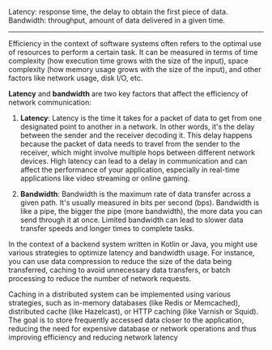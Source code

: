 Latency: response time, the delay to obtain the first piece of data.
Bandwidth: throughput, amount of data delivered in a given time.

---


Efficiency in the context of software systems often refers to the optimal use of resources to perform a certain task. It can be measured in terms of time complexity (how execution time grows with the size of the input), space complexity (how memory usage grows with the size of the input), and other factors like network usage, disk I/O, etc.

**Latency** and **bandwidth** are two key factors that affect the efficiency of network communication:

1. **Latency**: Latency is the time it takes for a packet of data to get from one designated point to another in a network. In other words, it's the delay between the sender and the receiver decoding it. This delay happens because the packet of data needs to travel from the sender to the receiver, which might involve multiple hops between different network devices. High latency can lead to a delay in communication and can affect the performance of your application, especially in real-time applications like video streaming or online gaming.

2. **Bandwidth**: Bandwidth is the maximum rate of data transfer across a given path. It's usually measured in bits per second (bps). Bandwidth is like a pipe, the bigger the pipe (more bandwidth), the more data you can send through it at once. Limited bandwidth can lead to slower data transfer speeds and longer times to complete tasks.

In the context of a backend system written in Kotlin or Java, you might use various strategies to optimize latency and bandwidth usage. For instance, you can use data compression to reduce the size of the data being transferred, caching to avoid unnecessary data transfers, or batch processing to reduce the number of network requests.


Caching in a distributed system can be implemented using various strategies, such as in-memory databases (like Redis or Memcached), distributed cache (like Hazelcast), or HTTP caching (like Varnish or Squid). The goal is to store frequently accessed data closer to the application, reducing the need for expensive database or network operations and thus improving efficiency and reducing network latency